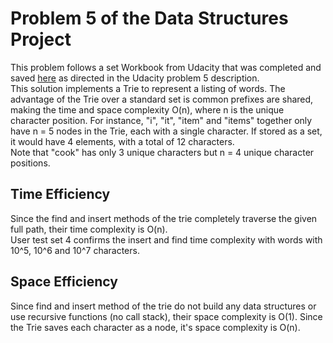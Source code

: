 # Problem 5 of the Data Structures Project
This problem follows a set Workbook from Udacity that was completed and saved [here](Trie.ipynb) as directed in the 
Udacity problem 5 description.   
This solution implements a Trie to represent a listing of words. The advantage of the Trie over a standard set is 
common prefixes are shared, making the time and space complexity O(n), where n is the unique character position. For 
instance, "i", "it", "item" and "items" together only have n = 5 nodes in the Trie, each with a single character. If 
stored as a set, it would have 4 elements, with a total of 12 characters.    
Note that "cook" has only 3 unique characters but n = 4 unique character positions.

## Time Efficiency
Since the find and insert methods of the trie completely traverse the given full path, their time complexity is O(n).    
User test set 4 confirms the insert and find time complexity with words with 10^5, 10^6 and 10^7 characters.

## Space Efficiency
Since find and insert method of the trie do not build any data structures or use recursive functions (no call stack), 
their space complexity is O(1). Since the Trie saves each character as a node, it's space complexity is O(n).  
